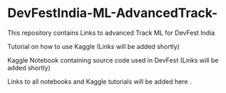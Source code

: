 # DevFestIndia-ML-AdvancedTrack-
This repository contains Links to advanced Track ML for DevFest India


Tutorial on how to use Kaggle (Links will be added shortly)


Kaggle Notebook containing source code used in DevFest (Links will be added shortly)



Links to all notebooks and Kaggle tutorials will be added here . 


